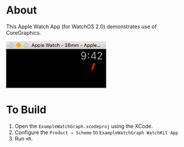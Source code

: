 # About

This Apple Watch App (for WatchOS 2.0) demonstrates use of CoreGraphics.

![Graph in Apple Watch emulator](images/watchface-animated.gif)

# To Build

 1. Open the `ExampleWatchGraph.xcodeproj` using the XCode.
 2. Configure the `Product → Scheme` to `ExampleWatchGraph WatchKit App`
 3. Run `⌘R`.

